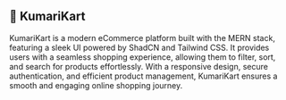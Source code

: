 ## 📌 KumariKart  

KumariKart is a modern eCommerce platform built with the MERN stack, featuring a sleek UI powered by ShadCN and Tailwind CSS. It provides users with a seamless shopping experience, allowing them to filter, sort, and search for products effortlessly. With a responsive design, secure authentication, and efficient product management, KumariKart ensures a smooth and engaging online shopping journey. 
